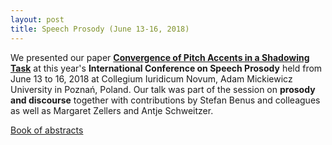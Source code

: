 ```yaml
---
layout: post
title: Speech Prosody (June 13-16, 2018)
---
```


We presented our paper <a href="https://www.isca-speech.org/archive/SpeechProsody_2018/pdfs/160.pdf" target="_blank" rel="noopener"><strong>Convergence of Pitch Accents in a Shadowing Task</strong></a> at this year's <strong>International Conference on Speech Prosody</strong> held from June 13 to 16, 2018 at Collegium Iuridicum Novum, Adam Mickiewicz University in Poznań, Poland.
Our talk was part of the session on <b>prosody and discourse</b> together with contributions by Stefan Benus and colleagues as well as Margaret Zellers and Antje Schweitzer.

<a href="https://www.isca-speech.org/archive/SpeechProsody_2018/" target="_blank" rel="noopener">Book of abstracts</a>
